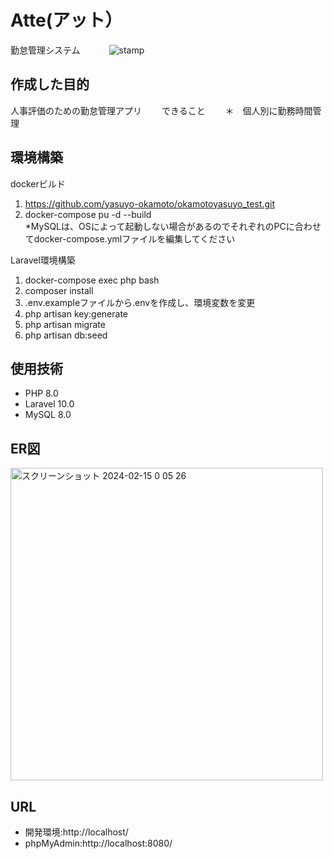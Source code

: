 # Atte(アット）　　
勤怠管理システム　　　
![stamp](https://github.com/yasuyo-okamoto/mockcase2024.2-4/assets/147665983/4e21226c-9a7b-41ab-9ab0-87ce4e9f5375)　　

## 作成した目的　　
人事評価のための勤怠管理アプリ　　
できること　　
＊　個人別に勤務時間管理　　

## 環境構築　　
  
dockerビルド　 
  
1. https://github.com/yasuyo-okamoto/okamotoyasuyo_test.git  
2. docker-compose pu -d --build  
*MySQLは、OSによって起動しない場合があるのでそれぞれのPCに合わせてdocker-compose.ymlファイルを編集してください  

Laravel環境構築  

1. docker-compose exec php bash  
2. composer install  
3. .env.exampleファイルから.envを作成し、環境変数を変更  
4. php artisan key:generate  
5. php artisan migrate  
6. php artisan db:seed  

## 使用技術  

* PHP 8.0  
* Laravel 10.0  
* MySQL 8.0

## ER図  

<img width="500" alt="スクリーンショット 2024-02-15 0 05 26" src="https://github.com/yasuyo-okamoto/okamotoyasuyo_test/assets/147665983/c332e0d6-0231-4e0d-b1fe-88e79bb7c1eb">


## URL  

* 開発環境:http://localhost/  
* phpMyAdmin:http://localhost:8080/  
